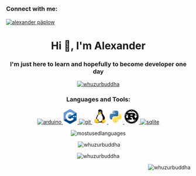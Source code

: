 <h3 align="left">Connect with me:</h3>
    <p align="left">
    <a href="https://linkedin.com/in/alexander-päplow-437672255" target="blank"><img align="center" src="https://raw.githubusercontent.com/rahuldkjain/github-profile-readme-generator/master/src/images/icons/Social/linked-in-alt.svg" alt="alexander päplow" height="30" width="40" /></a>
</p>
<h1 align="center">Hi 👋, I'm Alexander</h1>
<h3 align="center">I'm just here to learn and hopefully to become developer one day</h3>
<p align="center"> <a href="https://github.com/ryo-ma/github-profile-trophy"><img src="https://github-profile-trophy.vercel.app/?username=whuzurbuddha" alt="whuzurbuddha" /></a> </p>
<h3 align="center">Languages and Tools:</h3>
<p align="center"> <a href="https://www.arduino.cc/" target="_blank" rel="noreferrer"> <img src="https://cdn.worldvectorlogo.com/logos/arduino-1.svg" alt="arduino" width="40" height="40"/> </a> <a href="https://www.w3schools.com/cpp/" target="_blank" rel="noreferrer"> <img src="https://raw.githubusercontent.com/devicons/devicon/master/icons/cplusplus/cplusplus-original.svg" alt="cplusplus" width="40" height="40"/> </a> <a href="https://git-scm.com/" target="_blank" rel="noreferrer"> <img src="https://www.vectorlogo.zone/logos/git-scm/git-scm-icon.svg" alt="git" width="40" height="40"/> </a> <a href="https://www.linux.org/" target="_blank" rel="noreferrer"> <img src="https://raw.githubusercontent.com/devicons/devicon/master/icons/linux/linux-original.svg" alt="linux" width="40" height="40"/> </a> <a href="https://www.python.org" target="_blank" rel="noreferrer"> <img src="https://raw.githubusercontent.com/devicons/devicon/master/icons/python/python-original.svg" alt="python" width="40" height="40"/> </a> <a href="https://www.rust-lang.org" target="_blank" rel="noreferrer"> <img src="https://raw.githubusercontent.com/devicons/devicon/master/icons/rust/rust-plain.svg" alt="rust" width="40" height="40"/> </a> <a href="https://www.sqlite.org/" target="_blank" rel="noreferrer"> <img src="https://www.vectorlogo.zone/logos/sqlite/sqlite-icon.svg" alt="sqlite" width="40" height="40"/> </a> </p>
<div align="center">
    <img src="https://github-readme-stats.vercel.app/api/top-langs/?username=whuzurbuddha" alt="mostusedlanguages">    
    
<p>&nbsp;<img  src="https://github-readme-stats.vercel.app/api?username=whuzurbuddha&show_icons=true&locale=en" alt="whuzurbuddha" /></p>
<p><img  src="https://github-readme-streak-stats.herokuapp.com/?user=whuzurbuddha&" alt="whuzurbuddha" /></p>
</div>
<p align="right"> <img src="https://komarev.com/ghpvc/?username=whuzurbuddha&label=Profile%20views&color=0e75b6&style=flat" alt="whuzurbuddha" /> </p>
